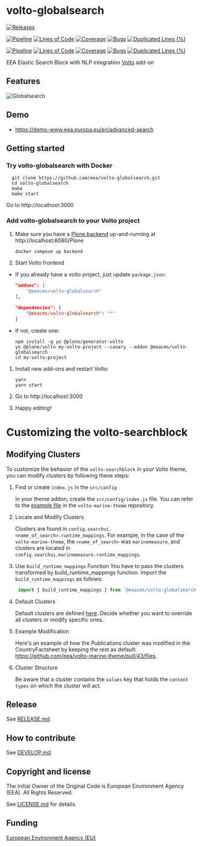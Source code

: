 # volto-globalsearch

[![Releases](https://img.shields.io/github/v/release/eea/volto-globalsearch)](https://github.com/eea/volto-globalsearch/releases)

[![Pipeline](https://ci.eionet.europa.eu/buildStatus/icon?job=volto-addons%2Fvolto-globalsearch%2Fmaster&subject=master)](https://ci.eionet.europa.eu/view/Github/job/volto-addons/job/volto-globalsearch/job/master/display/redirect)
[![Lines of Code](https://sonarqube.eea.europa.eu/api/project_badges/measure?project=volto-globalsearch-master&metric=ncloc)](https://sonarqube.eea.europa.eu/dashboard?id=volto-globalsearch-master)
[![Coverage](https://sonarqube.eea.europa.eu/api/project_badges/measure?project=volto-globalsearch-master&metric=coverage)](https://sonarqube.eea.europa.eu/dashboard?id=volto-globalsearch-master)
[![Bugs](https://sonarqube.eea.europa.eu/api/project_badges/measure?project=volto-globalsearch-master&metric=bugs)](https://sonarqube.eea.europa.eu/dashboard?id=volto-globalsearch-master)
[![Duplicated Lines (%)](https://sonarqube.eea.europa.eu/api/project_badges/measure?project=volto-globalsearch-master&metric=duplicated_lines_density)](https://sonarqube.eea.europa.eu/dashboard?id=volto-globalsearch-master)

[![Pipeline](https://ci.eionet.europa.eu/buildStatus/icon?job=volto-addons%2Fvolto-globalsearch%2Fdevelop&subject=develop)](https://ci.eionet.europa.eu/view/Github/job/volto-addons/job/volto-globalsearch/job/develop/display/redirect)
[![Lines of Code](https://sonarqube.eea.europa.eu/api/project_badges/measure?project=volto-globalsearch-develop&metric=ncloc)](https://sonarqube.eea.europa.eu/dashboard?id=volto-globalsearch-develop)
[![Coverage](https://sonarqube.eea.europa.eu/api/project_badges/measure?project=volto-globalsearch-develop&metric=coverage)](https://sonarqube.eea.europa.eu/dashboard?id=volto-globalsearch-develop)
[![Bugs](https://sonarqube.eea.europa.eu/api/project_badges/measure?project=volto-globalsearch-develop&metric=bugs)](https://sonarqube.eea.europa.eu/dashboard?id=volto-globalsearch-develop)
[![Duplicated Lines (%)](https://sonarqube.eea.europa.eu/api/project_badges/measure?project=volto-globalsearch-develop&metric=duplicated_lines_density)](https://sonarqube.eea.europa.eu/dashboard?id=volto-globalsearch-develop)

EEA Elastic Search Block with NLP integration [Volto](https://github.com/plone/volto) add-on

## Features

![Globalsearch](https://raw.githubusercontent.com/eea/volto-globalsearch/master/docs/volto-globalsearch.gif)

## Demo

- https://demo-www.eea.europa.eu/en/advanced-search

## Getting started

### Try volto-globalsearch with Docker

      git clone https://github.com/eea/volto-globalsearch.git
      cd volto-globalsearch
      make
      make start

Go to http://localhost:3000

### Add volto-globalsearch to your Volto project

1. Make sure you have a [Plone backend](https://plone.org/download) up-and-running at http://localhost:8080/Plone

   ```Bash
   docker compose up backend
   ```

1. Start Volto frontend

* If you already have a volto project, just update `package.json`:

   ```JSON
   "addons": [
       "@eeacms/volto-globalsearch"
   ],

   "dependencies": {
       "@eeacms/volto-globalsearch": "*"
   }
   ```

* If not, create one:

   ```
   npm install -g yo @plone/generator-volto
   yo @plone/volto my-volto-project --canary --addon @eeacms/volto-globalsearch
   cd my-volto-project
   ```

1. Install new add-ons and restart Volto:

   ```
   yarn
   yarn start
   ```

1. Go to http://localhost:3000

1. Happy editing!

# Customizing the volto-searchblock

## Modifying Clusters

To customize the behavior of the `volto-searchblock` in your Volto theme, you can modify clusters by following these steps:

 1. Find or create `index.js` in the `src/config`

      In your theme addon, create the `src/config/index.js` file. You can refer to the [example file](https://github.com/eea/volto-marine-theme/blob/eea-design/src/config/index.js) in the `volto-marine-theme` repository.

2. Locate and Modify Clusters

   Clusters are found in `config.searchui.<name_of_search>.runtime_mappings`. For example, in the case of the `volto-marine-theme`, the `<name_of_search>` was `marinemeasure`, and clusters are located in `config.searchui.marinemeasure.runtime_mappings`.

3. Use `build_runtime_mappings` Function
   You have to pass the clusters transformed by build_runtime_mappings function. Import the `build_runtime_mappings` as follows:

     ```javascript
      import { build_runtime_mappings } from '@eeacms/volto-globalsearch/utils';
     ```
4. Default Clusters

   Default clusters are defined [here](https://github.com/eea/volto-globalsearch/blob/master/src/config/clusters.js). Decide whether you want to override all clusters or modify specific ones.

5. Example Modification

   Here's an example of how the Publications cluster was modified in the CountryFactsheet by keeping the rest as default: https://github.com/eea/volto-marine-theme/pull/43/files.

6. Cluster Structure

   Be aware that a cluster contains the `values` key that holds the `content types` on which the cluster will act.

## Release

See [RELEASE.md](https://github.com/eea/volto-globalsearch/blob/master/RELEASE.md).

## How to contribute

See [DEVELOP.md](https://github.com/eea/volto-globalsearch/blob/master/DEVELOP.md).

## Copyright and license

The Initial Owner of the Original Code is European Environment Agency (EEA).
All Rights Reserved.

See [LICENSE.md](https://github.com/eea/volto-globalsearch/blob/master/LICENSE.md) for details.

## Funding

[European Environment Agency (EU)](http://eea.europa.eu)
